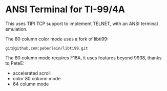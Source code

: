 # ANSI Terminal for TI-99/4A 

This uses TIPI TCP support to implement TELNET, with an ANSI terminal emulation.

The 80 column color mode uses a fork of libti99:

```
git@github.com:peberlein/libti99.git
```

The 80 column mode requires F18A, it uses features beyond 9938, thanks to PeteE:

* accelerated scroll 
* color 80 column mode
* 64 column mode

